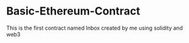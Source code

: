 # Basic-Ethereum-Contract
This is the first contract named Inbox created by me using solidity and web3
